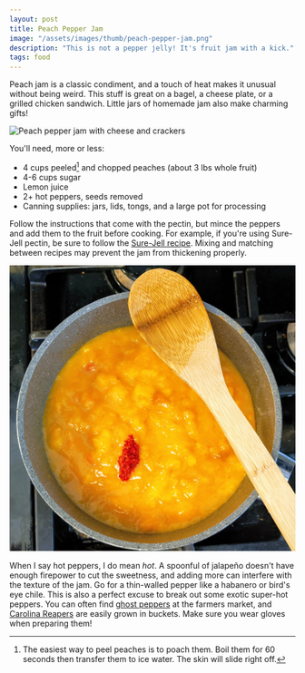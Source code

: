 ```yaml
---
layout: post
title: Peach Pepper Jam
image: "/assets/images/thumb/peach-pepper-jam.png"
description: "This is not a pepper jelly! It's fruit jam with a kick."
tags: food
---
```


Peach jam is a classic condiment, and a touch of heat makes it unusual without being weird. This stuff is great on a bagel, a cheese plate, or a grilled chicken sandwich. Little jars of homemade jam also make charming gifts!

![Peach pepper jam with cheese and crackers](/assets/images/peach-pepper-jam.png)

You'll need, more or less:

- 4 cups peeled[^1] and chopped peaches (about 3 lbs whole fruit)
- 4-6 cups sugar
- Lemon juice
- 2+ hot peppers, seeds removed
- Canning supplies: jars, lids, tongs, and a large pot for processing

[^1]: The easiest way to peel peaches is to poach them. Boil them for 60 seconds then transfer them to ice water. The skin will slide right off.

Follow the instructions that come with the pectin, but mince the peppers and add them to the fruit before cooking. For example, if you're using Sure-Jell pectin, be sure to follow the [Sure-Jell recipe](https://www.myfoodandfamily.com/recipe/053003/surejell-peach-jam). Mixing and matching between recipes may prevent the jam from thickening properly.

![Minced hot pepper added to a saucepan of peaches and sugar](/assets/images/peach-pepper-progress.png)

When I say hot peppers, I do mean *hot*. A spoonful of jalapeño doesn't have enough firepower to cut the sweetness, and adding more can interfere with the texture of the jam. Go for a thin-walled pepper like a habanero or bird's eye chile. This is also a perfect excuse to break out some exotic super-hot peppers. You can often find [ghost peppers](https://en.wikipedia.org/wiki/Bhut_jolokia) at the farmers market, and [Carolina Reapers](https://en.wikipedia.org/wiki/Carolina_Reaper) are easily grown in buckets. Make sure you wear gloves when preparing them!
